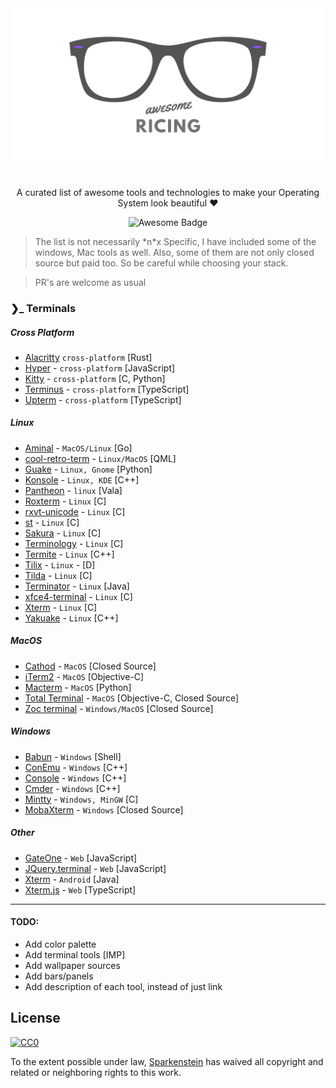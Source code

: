 <div align="center">
	<div>
		<img src="media/logo.png" alt="Awesome Ricing">
	</div>
	<br>
	<p> A curated list of awesome tools and technologies to make your Operating System look beautiful ❤️ </p>
	<img src="https://awesome.re/badge.svg" alt="Awesome Badge">
</div>

> The list is not necessarily \*n\*x Specific, I have included some of the windows, Mac tools as well. Also, some of them are not only closed source but paid too. So be careful while choosing your stack.

> PR's are welcome as usual

### ❯\_ Terminals

##### Cross Platform

- [Alacritty](https://github.com/jwilm/alacritty) `cross-platform` [Rust]
- [Hyper](https://github.com/zeit/hyper) - `cross-platform` [JavaScript]
- [Kitty](https://github.com/kovidgoyal/kitty) - `cross-platform` [C, Python]
- [Terminus](https://github.com/Eugeny/terminus) - `cross-platform` [TypeScript]
- [Upterm](https://github.com/railsware/upterm) - `cross-platform` [TypeScript]

##### Linux

- [Aminal](https://github.com/liamg/aminal) - `MacOS/Linux` [Go]
- [cool-retro-term](https://github.com/Swordfish90/cool-retro-term) - `Linux/MacOS` [QML]
- [Guake](https://github.com/Guake/guake) - `Linux, Gnome` [Python]
- [Konsole](https://konsole.kde.org/) - `Linux, KDE` [C++]
- [Pantheon](https://github.com/elementary/terminal) - `linux` [Vala]
- [Roxterm](http://roxterm.sourceforge.net/) - `Linux` [C]
- [rxvt-unicode](http://software.schmorp.de/pkg/rxvt-unicode.html) - `Linux` [C]
- [st](https://st.suckless.org/) - `Linux` [C]
- [Sakura](https://launchpad.net/sakura) - `Linux` [C]
- [Terminology](https://github.com/billiob/terminology) - `Linux` [C]
- [Termite](https://github.com/thestinger/termite/) - `Linux` [C++]
- [Tilix](https://gnunn1.github.io/tilix-web/) - `Linux` - [D]
- [Tilda](https://github.com/lanoxx/tilda) - `Linux` [C]
- [Terminator](https://gnometerminator.blogspot.com/p/introduction.html) - `Linux` [Java]
- [xfce4-terminal](https://github.com/xfce-mirror/xfce4-terminal) - `Linux` [C]
- [Xterm](http://invisible-island.net/xterm/) - `Linux` [C]
- [Yakuake](https://www.kde.org/applications/system/yakuake/) - `Linux` [C++]

##### MacOS

- [Cathod](http://www.secretgeometry.com/apps/cathode/) - `MacOS` [Closed Source]
- [iTerm2](https://github.com/gnachman/iTerm2) - `MacOS` [Objective-C]
- [Macterm](https://www.macterm.net/) - `MacOS` [Python]
- [Total Terminal](https://totalterminal.binaryage.com/) - `MacOS` [Objective-C, Closed Source]
- [Zoc terminal](https://www.emtec.com/zoc/) - `Windows/MacOS` [Closed Source]

##### Windows

- [Babun](http://babun.github.io/) - `Windows` [Shell]
- [ConEmu](https://github.com/Maximus5/ConEmu) - `Windows` [C++]
- [Console](https://github.com/cbucher/console) - `Windows` [C++]
- [Cmder](https://github.com/cmderdev/cmder) - `Windows` [C++]
- [Mintty](https://mintty.github.io/) - `Windows, MinGW` [C]
- [MobaXterm](https://mobaxterm.mobatek.net/) - `Windows` [Closed Source]

##### Other

- [GateOne](https://github.com/liftoff/GateOne) - `Web` [JavaScript]
- [JQuery.terminal](https://terminal.jcubic.pl/) - `Web` [JavaScript]
- [Xterm](https://github.com/termux/termux-app) - `Android` [Java]
- [Xterm.js](https://xtermjs.org/) - `Web` [TypeScript]

---

#### TODO:

- Add color palette
- Add terminal tools [IMP]
- Add wallpaper sources
- Add bars/panels
- Add description of each tool, instead of just link

## License

[![CC0](http://mirrors.creativecommons.org/presskit/buttons/88x31/svg/cc-zero.svg)](https://creativecommons.org/publicdomain/zero/1.0/)

To the extent possible under law, [Sparkenstein](https://github.com/Sparkenstein) has waived all copyright and related or neighboring rights to this work.
